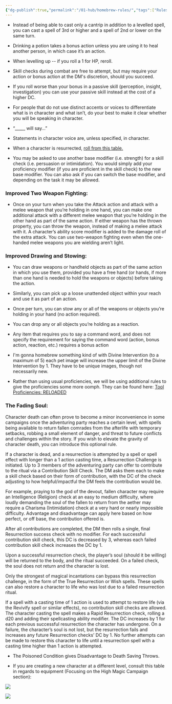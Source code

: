 ```yaml
---
{"dg-publish":true,"permalink":"/01-hub/homebrew-rules/","tags":["Rules"],"dgShowFileTree":true,"created":"2025-03-04T03:07:47.514+00:00","updated":"2025-03-04T03:12:00.050+00:00"}
---
```


- Instead of being able to cast only a cantrip in addition to a levelled spell, you can cast a spell of 3rd or higher and a spell of 2nd or lower on the same turn.

- Drinking a potion takes a bonus action unless you are using it to heal another person, in which case it’s an action.

- When levelling up -- if you roll a 1 for HP, reroll. 

- Skill checks during combat are free to attempt, but may require your action or bonus action at the DM's discretion, should you succeed.

- If you roll worse than your bonus in a passive skill (perception, insight, investigation) you can use your passive skill instead at the cost of a higher DC.

- For people that do not use distinct accents or voices to differentiate what is in character and what isn’t, do your best to make it clear whether you will be speaking in character.
- “_____ will say…” 
- Statements in character voice are, unless specified, in character.

- When a character is resurrected, [roll from this table.](https://docs.google.com/spreadsheets/d/1mm1JGkPzps6BVlMxEaUsWrH72NQJNuAyvlfQCRKRwSQ/edit#gid=0) 
- You may be asked to use another base modifier (i.e. strength) for a skill check (i.e. persuasion or intimidation). You would simply add your proficiency modifier (if you are proficient in the skill check) to the new base modifier. You can also ask if you can switch the base modifier, and depending on the task it may be allowed.


### Improved Two Weapon Fighting:
- Once on your turn when you take the Attack action and attack with a melee weapon that you’re holding in one hand, you can make one additional attack with a different melee weapon that you’re holding in the other hand as part of the same action. If either weapon has the thrown property, you can throw the weapon, instead of making a melee attack with it. A character’s ability score modifier is added to the damage roll of the extra attack. You can use two-weapon fighting even when the one-handed melee weapons you are wielding aren’t light.

### Improved Drawing and Stowing:
- You can draw weapons or handheld objects as part of the same action in which you use them, provided you have a free hand (or hands, if more than one hand is needed to hold the weapons or objects) before taking the action.
- Similarly, you can pick up a loose unattended object within your reach and use it as part of an action.
- Once per turn, you can stow any or all of the weapons or objects you’re holding in your hand (no action required).
- You can drop any or all objects you’re holding as a reaction.

  

- Any item that requires you to say a command word, and does not specify the requirement for saying the command word (action, bonus action, reaction, etc.) requires a bonus action  

- I'm gonna homebrew something kind of with Divine Intervention (to a maximum of 5) each pet image will increase the upper limit of the Divine Intervention by 1. They have to be unique images, though not necessarily new.
 

- Rather than using usual proficiencies, we will be using additional rules to give the proficiencies some more oomph. They can be found here: [Tool Proficiencies: RELOADED](https://docs.google.com/document/d/1rzh9Ni_DJXsLCNq2OZR1gU6aQkuEFUOiti-ZFtSK4Fo/edit?usp=sharing)

### The Fading Soul:
Character death can often prove to become a minor inconvenience in some campaigns once the adventuring party reaches a certain level, with spells being available to return fallen comrades from the afterlife with temporary setbacks, robbing a small element of danger, and threat to future conflicts and challenges within the story. If you wish to elevate the gravity of character death, you can introduce this optional rule.

If a character is dead, and a resurrection is attempted by a spell or spell effect with longer than a 1 action casting time, a Resurrection Challenge is initiated. Up to 3 members of the adventuring party can offer to contribute to the ritual via a Contribution Skill Check. The DM asks them each to make a skill check based on their form of contribution, with the DC of the check adjusting to how helpful/impactful the DM feels the contribution would be.

For example, praying to the god of the devout, fallen character may require an Intelligence (Religion) check at an easy to medium difficulty, where loudly demanding the soul of the fallen to return from the aether may require a Charisma (Intimidation) check at a very hard or nearly impossible difficulty. Advantage and disadvantage can apply here based on how perfect, or off base, the contribution offered is.

After all contributions are completed, the DM then rolls a single, final Resurrection success check with no modifier. For each successful contribution skill check, this DC is decreased by 3, whereas each failed contribution skill check increases the DC by 1.

Upon a successful resurrection check, the player’s soul (should it be willing) will be returned to the body, and the ritual succeeded. On a failed check, the soul does not return and the character is lost.

Only the strongest of magical incantations can bypass this resurrection challenge, in the form of the True Resurrection or Wish spells. These spells can also restore a character to life who was lost due to a failed resurrection ritual.

If a spell with a casting time of 1 action is used to attempt to restore life (via the Revivify spell or similar effects), no contribution skill checks are allowed. The character casting the spell makes a Rapid Resurrection check, rolling a d20 and adding their spellcasting ability modifier. The DC increases by 1 for each previous successful resurrection the character has undergone. On a failure, the character’s soul is not lost, but the resurrection fails and increases any future Resurrection checks’ DC by 1. No further attempts can be made to restore this character to life until a resurrection spell with a casting time higher than 1 action is attempted.

- The Poisoned Condition gives Disadvantage to Death Saving Throws.

- If you are creating a new character at a different level, consult this table in regards to equipment (Focusing on the High Magic Campaign section):

![](https://lh7-rt.googleusercontent.com/docsz/AD_4nXekAK_jK9Jr2A2z2a6xz2KdLqa-tT3Bar5sxtjRrXEm60mDcffNj5_QV1l0x4RJDS6KGzmomkWfRbTek6Eay1Aa0SZNrz39P3XshERzxulXbP9e6tmwWcKerur5GzBtZrvfBsNkpEvq9NZQK1xHUde0bA62?key=a1Gfi70JNTMjUNBrq5rGOg)

![](https://lh7-rt.googleusercontent.com/docsz/AD_4nXc_z5QQeApnQfXIqPcBRYC2wXFRAA7yOCzcKEbK--ex7_jJbUxy6bh50f0T4GSNcsGesr3cHlNLuwSPUIjskypE7dlMw8t2zY86RqL7wSf48dfBCJ1-MbBSuJUcRdkU53TdwThebklVo1KCQeUUdWEOvxs?key=a1Gfi70JNTMjUNBrq5rGOg)
